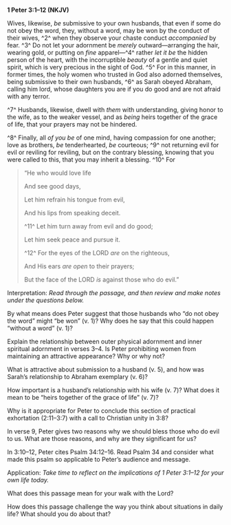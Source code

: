 **1 Peter 3:1–12 (NKJV)**

Wives, likewise, *be* submissive to your own husbands, that even if some do not obey the word, they, without a word, may be won by the conduct of their wives, ^2^ when they observe your chaste conduct *accompanied* by fear. ^3^ Do not let your adornment be *merely* outward—arranging the hair, wearing gold, or putting on *fine* apparel—^4^ rather *let it be* the hidden person of the heart, with the incorruptible *beauty* of a gentle and quiet spirit, which is very precious in the sight of God. ^5^ For in this manner, in former times, the holy women who trusted in God also adorned themselves, being submissive to their own husbands, ^6^ as Sarah obeyed Abraham, calling him lord, whose daughters you are if you do good and are not afraid with any terror.

^7^ Husbands, likewise, dwell with *them* with understanding, giving honor to the wife, as to the weaker vessel, and as *being* heirs together of the grace of life, that your prayers may not be hindered.

^8^ Finally, all *of you be* of one mind, having compassion for one another; love as brothers, *be* tenderhearted, *be* courteous; ^9^ not returning evil for evil or reviling for reviling, but on the contrary blessing, knowing that you were called to this, that you may inherit a blessing. ^10^ For

> “He who would love life
>
> And see good days,
>
> Let him refrain his tongue from evil,
>
> And his lips from speaking deceit.
>
> ^11^ Let him turn away from evil and do good;
>
> Let him seek peace and pursue it.
>
> ^12^ For the eyes of the LORD *are* on the righteous,
>
> And His ears *are open* to their prayers;
>
> But the face of the LORD *is* against those who do evil.”

Interpretation: *Read through the passage, and then review and make notes under the questions below.*

By what means does Peter suggest that those husbands who “do not obey the word” might “be won” (v. 1)? Why does he say that this could happen “without a word” (v. 1)?

Explain the relationship between outer physical adornment and inner spiritual adornment in verses 3–4. Is Peter prohibiting women from maintaining an attractive appearance? Why or why not?

What is attractive about submission to a husband (v. 5), and how was Sarah’s relationship to Abraham exemplary (v. 6)?

How important is a husband’s relationship with his wife (v. 7)? What does it mean to be “heirs together of the grace of life” (v. 7)?

Why is it appropriate for Peter to conclude this section of practical exhortation (2:11–3:7) with a call to Christian unity in 3:8?

In verse 9, Peter gives two reasons why we should bless those who do evil to us. What are those reasons, and why are they significant for us?

In 3:10–12, Peter cites Psalm 34:12–16. Read Psalm 34 and consider what made this psalm so applicable to Peter’s audience and message.

Application: *Take time to reflect on the implications of 1 Peter 3:1–12 for your own life today.*

What does this passage mean for your walk with the Lord?

How does this passage challenge the way you think about situations in daily life? What should you do about that?
